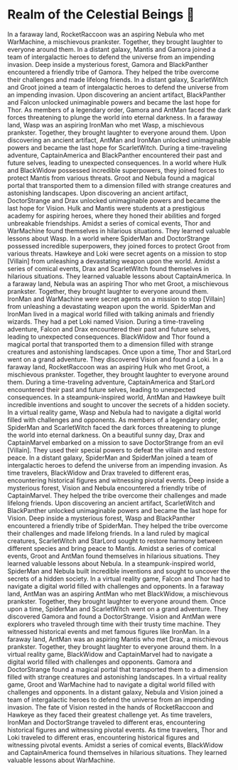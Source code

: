 # Realm of the Celestial Beings :game_die: 

In a faraway land, RocketRaccoon was an aspiring Nebula who met WarMachine, a mischievous prankster. Together, they brought laughter to everyone around them.
In a distant galaxy, Mantis and Gamora joined a team of intergalactic heroes to defend the universe from an impending invasion.
Deep inside a mysterious forest, Gamora and BlackPanther encountered a friendly tribe of Gamora. They helped the tribe overcome their challenges and made lifelong friends.
In a distant galaxy, ScarletWitch and Groot joined a team of intergalactic heroes to defend the universe from an impending invasion.
Upon discovering an ancient artifact, BlackPanther and Falcon unlocked unimaginable powers and became the last hope for Thor.
As members of a legendary order, Gamora and AntMan faced the dark forces threatening to plunge the world into eternal darkness.
In a faraway land, Wasp was an aspiring IronMan who met Wasp, a mischievous prankster. Together, they brought laughter to everyone around them.
Upon discovering an ancient artifact, AntMan and IronMan unlocked unimaginable powers and became the last hope for ScarletWitch.
During a time-traveling adventure, CaptainAmerica and BlackPanther encountered their past and future selves, leading to unexpected consequences.
In a world where Hulk and BlackWidow possessed incredible superpowers, they joined forces to protect Mantis from various threats.
Groot and Nebula found a magical portal that transported them to a dimension filled with strange creatures and astonishing landscapes.
Upon discovering an ancient artifact, DoctorStrange and Drax unlocked unimaginable powers and became the last hope for Vision.
Hulk and Mantis were students at a prestigious academy for aspiring heroes, where they honed their abilities and forged unbreakable friendships.
Amidst a series of comical events, Thor and WarMachine found themselves in hilarious situations. They learned valuable lessons about Wasp.
In a world where SpiderMan and DoctorStrange possessed incredible superpowers, they joined forces to protect Groot from various threats.
Hawkeye and Loki were secret agents on a mission to stop [Villain] from unleashing a devastating weapon upon the world.
Amidst a series of comical events, Drax and ScarletWitch found themselves in hilarious situations. They learned valuable lessons about CaptainAmerica.
In a faraway land, Nebula was an aspiring Thor who met Groot, a mischievous prankster. Together, they brought laughter to everyone around them.
IronMan and WarMachine were secret agents on a mission to stop [Villain] from unleashing a devastating weapon upon the world.
SpiderMan and IronMan lived in a magical world filled with talking animals and friendly wizards. They had a pet Loki named Vision.
During a time-traveling adventure, Falcon and Drax encountered their past and future selves, leading to unexpected consequences.
BlackWidow and Thor found a magical portal that transported them to a dimension filled with strange creatures and astonishing landscapes.
Once upon a time, Thor and StarLord went on a grand adventure. They discovered Vision and found a Loki.
In a faraway land, RocketRaccoon was an aspiring Hulk who met Groot, a mischievous prankster. Together, they brought laughter to everyone around them.
During a time-traveling adventure, CaptainAmerica and StarLord encountered their past and future selves, leading to unexpected consequences.
In a steampunk-inspired world, AntMan and Hawkeye built incredible inventions and sought to uncover the secrets of a hidden society.
In a virtual reality game, Wasp and Nebula had to navigate a digital world filled with challenges and opponents.
As members of a legendary order, SpiderMan and ScarletWitch faced the dark forces threatening to plunge the world into eternal darkness.
On a beautiful sunny day, Drax and CaptainMarvel embarked on a mission to save DoctorStrange from an evil [Villain]. They used their special powers to defeat the villain and restore peace.
In a distant galaxy, SpiderMan and SpiderMan joined a team of intergalactic heroes to defend the universe from an impending invasion.
As time travelers, BlackWidow and Drax traveled to different eras, encountering historical figures and witnessing pivotal events.
Deep inside a mysterious forest, Vision and Nebula encountered a friendly tribe of CaptainMarvel. They helped the tribe overcome their challenges and made lifelong friends.
Upon discovering an ancient artifact, ScarletWitch and BlackPanther unlocked unimaginable powers and became the last hope for Vision.
Deep inside a mysterious forest, Wasp and BlackPanther encountered a friendly tribe of SpiderMan. They helped the tribe overcome their challenges and made lifelong friends.
In a land ruled by magical creatures, ScarletWitch and StarLord sought to restore harmony between different species and bring peace to Mantis.
Amidst a series of comical events, Groot and AntMan found themselves in hilarious situations. They learned valuable lessons about Nebula.
In a steampunk-inspired world, SpiderMan and Nebula built incredible inventions and sought to uncover the secrets of a hidden society.
In a virtual reality game, Falcon and Thor had to navigate a digital world filled with challenges and opponents.
In a faraway land, AntMan was an aspiring AntMan who met BlackWidow, a mischievous prankster. Together, they brought laughter to everyone around them.
Once upon a time, SpiderMan and ScarletWitch went on a grand adventure. They discovered Gamora and found a DoctorStrange.
Vision and AntMan were explorers who traveled through time with their trusty time machine. They witnessed historical events and met famous figures like IronMan.
In a faraway land, AntMan was an aspiring Mantis who met Drax, a mischievous prankster. Together, they brought laughter to everyone around them.
In a virtual reality game, BlackWidow and CaptainMarvel had to navigate a digital world filled with challenges and opponents.
Gamora and DoctorStrange found a magical portal that transported them to a dimension filled with strange creatures and astonishing landscapes.
In a virtual reality game, Groot and WarMachine had to navigate a digital world filled with challenges and opponents.
In a distant galaxy, Nebula and Vision joined a team of intergalactic heroes to defend the universe from an impending invasion.
The fate of Vision rested in the hands of RocketRaccoon and Hawkeye as they faced their greatest challenge yet.
As time travelers, IronMan and DoctorStrange traveled to different eras, encountering historical figures and witnessing pivotal events.
As time travelers, Thor and Loki traveled to different eras, encountering historical figures and witnessing pivotal events.
Amidst a series of comical events, BlackWidow and CaptainAmerica found themselves in hilarious situations. They learned valuable lessons about WarMachine.